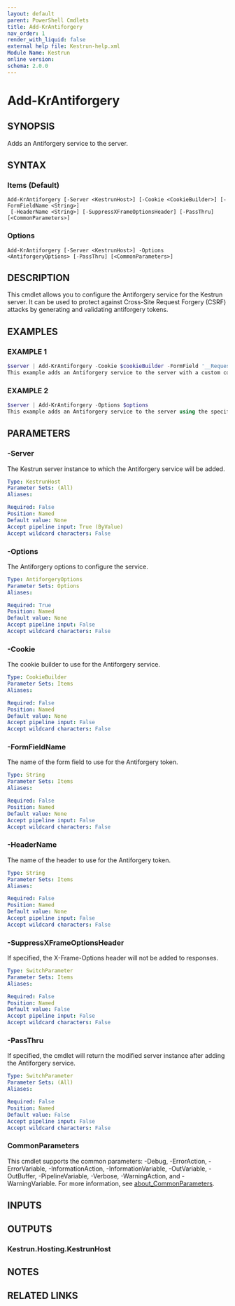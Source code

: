 ```yaml
---
layout: default
parent: PowerShell Cmdlets
title: Add-KrAntiforgery
nav_order: 1
render_with_liquid: false
external help file: Kestrun-help.xml
Module Name: Kestrun
online version:
schema: 2.0.0
---
```


# Add-KrAntiforgery

## SYNOPSIS
Adds an Antiforgery service to the server.

## SYNTAX

### Items (Default)
```
Add-KrAntiforgery [-Server <KestrunHost>] [-Cookie <CookieBuilder>] [-FormFieldName <String>]
 [-HeaderName <String>] [-SuppressXFrameOptionsHeader] [-PassThru] [<CommonParameters>]
```

### Options
```
Add-KrAntiforgery [-Server <KestrunHost>] -Options <AntiforgeryOptions> [-PassThru] [<CommonParameters>]
```

## DESCRIPTION
This cmdlet allows you to configure the Antiforgery service for the Kestrun server.
It can be used to protect against Cross-Site Request Forgery (CSRF) attacks by generating and validating antiforgery tokens.

## EXAMPLES

### EXAMPLE 1
```powershell
$server | Add-KrAntiforgery -Cookie $cookieBuilder -FormField '__RequestVerificationToken' -HeaderName 'X-CSRF-Token' -SuppressXFrameOptionsHeader
This example adds an Antiforgery service to the server with a custom cookie builder, form field name, and header name.
```

### EXAMPLE 2
```powershell
$server | Add-KrAntiforgery -Options $options
This example adds an Antiforgery service to the server using the specified Antiforgery options.
```

## PARAMETERS

### -Server
The Kestrun server instance to which the Antiforgery service will be added.

```yaml
Type: KestrunHost
Parameter Sets: (All)
Aliases:

Required: False
Position: Named
Default value: None
Accept pipeline input: True (ByValue)
Accept wildcard characters: False
```

### -Options
The Antiforgery options to configure the service.

```yaml
Type: AntiforgeryOptions
Parameter Sets: Options
Aliases:

Required: True
Position: Named
Default value: None
Accept pipeline input: False
Accept wildcard characters: False
```

### -Cookie
The cookie builder to use for the Antiforgery service.

```yaml
Type: CookieBuilder
Parameter Sets: Items
Aliases:

Required: False
Position: Named
Default value: None
Accept pipeline input: False
Accept wildcard characters: False
```

### -FormFieldName
The name of the form field to use for the Antiforgery token.

```yaml
Type: String
Parameter Sets: Items
Aliases:

Required: False
Position: Named
Default value: None
Accept pipeline input: False
Accept wildcard characters: False
```

### -HeaderName
The name of the header to use for the Antiforgery token.

```yaml
Type: String
Parameter Sets: Items
Aliases:

Required: False
Position: Named
Default value: None
Accept pipeline input: False
Accept wildcard characters: False
```

### -SuppressXFrameOptionsHeader
If specified, the X-Frame-Options header will not be added to responses.

```yaml
Type: SwitchParameter
Parameter Sets: Items
Aliases:

Required: False
Position: Named
Default value: False
Accept pipeline input: False
Accept wildcard characters: False
```

### -PassThru
If specified, the cmdlet will return the modified server instance after adding the Antiforgery service.

```yaml
Type: SwitchParameter
Parameter Sets: (All)
Aliases:

Required: False
Position: Named
Default value: False
Accept pipeline input: False
Accept wildcard characters: False
```

### CommonParameters
This cmdlet supports the common parameters: -Debug, -ErrorAction, -ErrorVariable, -InformationAction, -InformationVariable, -OutVariable, -OutBuffer, -PipelineVariable, -Verbose, -WarningAction, and -WarningVariable. For more information, see [about_CommonParameters](http://go.microsoft.com/fwlink/?LinkID=113216).

## INPUTS

## OUTPUTS

### Kestrun.Hosting.KestrunHost
## NOTES

## RELATED LINKS
